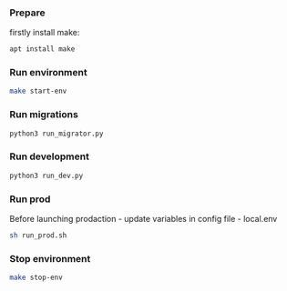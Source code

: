 ### Prepare
firstly install make:
```bash
apt install make
```

### Run environment
```bash
make start-env
```

### Run migrations
```bash
python3 run_migrator.py
```

### Run development
```bash
python3 run_dev.py
```

### Run prod
Before launching prodaction - update variables in config file - local.env
```bash
sh run_prod.sh
```

### Stop environment
```bash
make stop-env
```